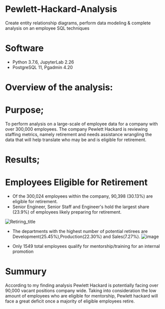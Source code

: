 # Pewlett-Hackard-Analysis
Create entity relationship diagrams, perform data modeling &amp; complete analysis on an employee SQL techniques

# Software 
- Python 3.7.6, JupyterLab 2.26
- PostgreSQL 11, Pgadmin 4.20

# Overview of the analysis:

# Purpose;
 To perform analysis on a large-scale of employee data for a company with over 300,000 employees. The company Pewlett Hackard is reviewing staffing metrics, namely retirement and needs assistance wrangling the data that will help translate who may be and is eligible for retirement.

# Results;
# Employees Eligible for Retirement

- Of the 300,024 employees within the company, 90,398 (30.13%) are eligible for retirement.
- Senior Engineer, Senior Staff and Engineer's hold the largest share (23.9%) of employees likely preparing for retirement.

![Retiring_title](https://user-images.githubusercontent.com/77947860/154829127-b354cd44-8c9a-4f12-ae9b-a2f2c7977865.png)

- The departments with the highest number of potential retirees are Development(25.45%),Production(22.30%) and Sales(7.27%).
![image](https://user-images.githubusercontent.com/77947860/154829996-bc8fb3a0-4370-4926-80b6-5c9063f3acb9.png)

- Only 1549 total employees qualify for mentorship/training for an internal promotion

# Summury

   According to my finding analysis Pewlett Hackard is potentially facing over 90,000 vacant positions company wide. Taking into consideration the low amount of employees who are eligible for mentorship, Pewlett hackard will face a great deficit once a majority of eligible employees retire.
